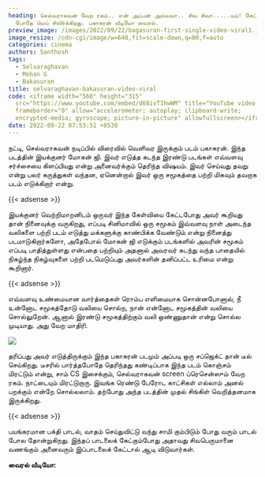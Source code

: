 ```yaml
---
heading: செல்வராகவன் வேற ரகம்.. என் அப்பன் அல்லவா.. சிவ சிவா.....யம்! கேட்கும்
  போதே மெய் சிலிர்க்கிறது. பகாசுரன் வீடியோ வைரல்.
preview_image: /images/2022/09/22/bagasuran-first-single-video-viral1.jpeg
image_resize: /cdn-cgi/image/w=640,fit=scale-down,q=80,f=auto
categories: cinema
authors: Santhosh
tags:
  - Selvaraghavan
  - Mohan G
  - Bakasuran
title: selvaraghavan-bakasuran-video-viral
code: <iframe width="560" height="315"
  src="https://www.youtube.com/embed/d68ivT1hwWM" title="YouTube video player"
  frameborder="0" allow="accelerometer; autoplay; clipboard-write;
  encrypted-media; gyroscope; picture-in-picture" allowfullscreen></iframe>
date: 2022-09-22 07:53:51 +0530
---
```

நட்டி, செல்வராகவன் நடிப்பில் விரைவில் வெளிவர இருக்கும் படம் பகாசுரன். இந்த படத்தின் இயக்குனர் மோகன் ஜி. இவர் எடுத்த கடந்த இரண்டு படங்கள் எவ்வளவு சர்ச்சையை கிளப்பியது என்று அனைவர்க்கும் தெரிந்த விஷயம். இவர் செய்வது தவறு என்று பலர் கருத்துகள் வந்தன, ஏனென்றால் இவர் ஒரு சமூகத்தை பற்றி மிகவும் தவறாக படம் எடுக்கிறார் என்று.

{{< adsense >}}

இயக்குனர் வெற்றிமாறனிடம் ஒருவர் இந்த கேள்வியை கேட்டபோது அவர் கூறியது தான் நினைவுக்கு வருகிறது, எப்படி சினிமாவில் ஒரு சமூகம் இவ்வளவு நாள் அடைந்த வலிகளை பற்றி படம் எடுத்து மக்களுக்கு காண்பிக்க வேண்டும் என்று நினைத்து படமாடுகிறார்களோ, அதேபோல் மோகன் ஜி எடுக்கும் படங்களில் அவரின் சமூகம் எப்படி பாதித்துள்ளது என்பதை பற்றியும் அதனால் அவரவர் கடந்து வந்த பாதையில் நிகழ்ந்த நிகழ்வுகளை பற்றி படமெடுப்பது அவர்களின் தனிப்பட்ட உரிமை என்று கூறினார்.

{{< adsense >}}

எவ்வளவு உண்மையான வார்த்தைகள் ரொம்ப எளிமையாக சொன்னபோனால், நீ உன்னோட சமூகத்தோடு வலியை சொல்ற, நான் என்னோட சமூகத்தின் வலியை சொல்லுறேன். ஆனால் இரண்டு சமூகத்திற்கும் வலி ஒண்ணுதான் என்று சொல்ல முடியாது. அது வேற மாதிரி.

![](/images/2022/09/22/bagasuran-first-single-video-viral.jpeg)

தரிப்பது அவர் எடுத்திருக்கும் இந்த பகாசுரன் படமும் அப்படி ஒரு சப்ஜெக்ட் தான் டீல் செய்கிறது. டீசரில் பார்த்தபோதே தெரிந்தது கண்டிப்பாக இந்த படம் கொஞ்சம் மிரட்டும் என்று, சாம் CS இசைக்கும், செல்வராகவன் screen ப்ரெசென்ஸும் வேற ரகம். நாட்டையும் மிரட்டுறாரு. இவங்க ரெண்டு பேரோட காட்சிகள் எல்லாம் அனல் பறக்கும் என்றே சொல்லலாம். தற்போது அந்த படத்தின் முதல் சிங்கிள் வெறித்தனமாக இருக்கிறது.

{{< adsense >}}

பயங்கரமான பக்தி பாடல், வாதம் செய்துவிட்டு வந்து சாமி கும்பிடும் போது வரும் பாடல் போல தோன்றுகிறது. இந்தப் பாடலைக் கேட்கும்போது அதாவது சிவபெருமானை வணங்கும் அனைவரும் இப்பாடலைக் கேட்டால் ஆடி விடுவார்கள்.

**வைரல் வீடியோ:**